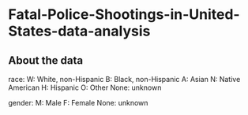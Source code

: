 # Fatal-Police-Shootings-in-United-States-data-analysis

## About the data

race:
W: White, non-Hispanic
B: Black, non-Hispanic
A: Asian
N: Native American
H: Hispanic
O: Other
None: unknown

gender:
M: Male
F: Female
None: unknown


